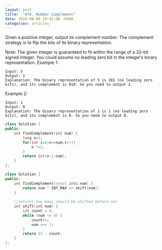 ```yaml
---
layout: post
title:  "476. Number Complement"
date: 2019-08-06 19:42:00 -0400
categories: articles
---
```


Given a positive integer, output its complement number. The complement strategy is to flip the bits of its binary representation.

Note:
The given integer is guaranteed to fit within the range of a 32-bit signed integer.
You could assume no leading zero bit in the integer’s binary representation.
Example 1:
```
Input: 5
Output: 2
Explanation: The binary representation of 5 is 101 (no leading zero bits), and its complement is 010. So you need to output 2.
```
Example 2:
```
Input: 1
Output: 0
Explanation: The binary representation of 1 is 1 (no leading zero bits), and its complement is 0. So you need to output 0.
```
```c++
class Solution {
public:
    int findComplement(int num) {
        long n=1;
        for(int i=0;n<=num;i++){
            n *=2;
        }
        return int(n-1-num);
    }
};
```
```c++
class Solution {
public:
    int findComplement(const int& num) {
        return num ^ INT_MAX >> shift(num);
    }
    
    //returns how many should be shifted before xor
    int shift(int num) {
        int count = 0;
        while (num != 0) {
            count++;
            num >>= 1;
        }
        return 31 - count;
    }
};
```